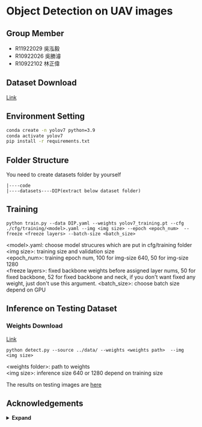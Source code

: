 # Object Detection on UAV images

## Group Member
* R11922029 吳泓毅
* R10922026 吳勝濬
* R10922102 林正偉

## Dataset Download 
[Link](https://drive.google.com/file/d/1JxoA4z_GBcTmQOn2TPI80QnhtqX3rbXD/view?usp=sharing)


## Environment Setting

```bash
conda create -n yolov7 python=3.9
conda activate yolov7
pip install -r requirements.txt  
```

## Folder Structure
You need to create datasets folder by yourself
``` shell
|----code
|----datasets----DIP(extract below dataset folder)
```

## Training
``` shell
python train.py --data DIP.yaml --weights yolov7_training.pt --cfg ./cfg/training/<model>.yaml --img <img size> --epoch <epoch_num>  --freeze <freeze layers> --batch-size <batch_size>
```
&lt;model&gt;.yaml: choose model strucures which are put in cfg/training folder  
&lt;img size&gt;: training size and validation size  
&lt;epoch_num&gt;: training epoch num, 100 for img-size 640, 50 for img-size 1280  
&lt;freeze layers&gt;: fixed backbone weights before assigned layer nums, 50 for fixed backbone, 52 for fixed backbone and neck, if you don't want fixed any weight, just don't use this argument. 
&lt;batch_size&gt;: choose batch size depend on GPU



## Inference on Testing Dataset


### Weights Download
[Link](https://drive.google.com/drive/folders/1DzfiwvQP9NDcm7XYrOcdzrlJwJXA88bB?usp=sharing)

``` shell
python detect.py --source ../data/ --weights <weights path>  --img <img size> 
```
&lt;weights folder&gt;: path to weights  
&lt;img size&gt;: inference size  640 or 1280 depend on training size

The results on testing images are [here](https://drive.google.com/drive/folders/16YDSfKHSoWqSJqqM8smkfSBRTungvsZa?usp=sharing)

## Acknowledgements

<details><summary> <b>Expand</b> </summary>

* [https://github.com/WongKinYiu/yolov7](https://github.com/WongKinYiu/yolov7)
* [https://github.com/AlexeyAB/darknet](https://github.com/AlexeyAB/darknet)
* [https://github.com/WongKinYiu/yolor](https://github.com/WongKinYiu/yolor)
* [https://github.com/WongKinYiu/PyTorch_YOLOv4](https://github.com/WongKinYiu/PyTorch_YOLOv4)
* [https://github.com/WongKinYiu/ScaledYOLOv4](https://github.com/WongKinYiu/ScaledYOLOv4)
* [https://github.com/Megvii-BaseDetection/YOLOX](https://github.com/Megvii-BaseDetection/YOLOX)
* [https://github.com/ultralytics/yolov3](https://github.com/ultralytics/yolov3)
* [https://github.com/ultralytics/yolov5](https://github.com/ultralytics/yolov5)
* [https://github.com/DingXiaoH/RepVGG](https://github.com/DingXiaoH/RepVGG)
* [https://github.com/JUGGHM/OREPA_CVPR2022](https://github.com/JUGGHM/OREPA_CVPR2022)
* [https://github.com/TexasInstruments/edgeai-yolov5/tree/yolo-pose](https://github.com/TexasInstruments/edgeai-yolov5/tree/yolo-pose)

</details>
